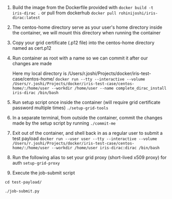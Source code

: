 1. Build the image from the Dockerfile provided with 
`docker build -t iris-dirac .` 
or pull from dockerhub
`docker pull rohinijoshi/iris-dirac:latest`
2. The centos-home directory serve as your user's home directory inside the container, we will mount this directory when running the container
3. Copy your grid certificate (.p12 file) into the centos-home directory named as cert.p12
4. Run container as root with a name so we can commit it after our changes are made

   Here my local directory is /Users/r.joshi/Projects/docker/iris-test-case/centos-home/
`docker run --tty --interactive --volume /Users/r.joshi/Projects/docker/iris-test-case/centos-home/:/home/user --workdir /home/user --name complete_dirac_install iris-dirac /bin/bash`
5. Run setup script once inside the container (will require grid certificate password multiple times)
`./setup-grid-tools`
6. In a separate terminal, from outside the container, commit the changes made by the setup script by running
`./commit-me`
7. Exit out of the container, and shell back in as a regular user to submit a test payload
`docker run --user user --tty --interactive --volume /Users/r.joshi/Projects/docker/iris-test-case/centos-home/:/home/user --workdir /home/user iris-dirac:dirac /bin/bash`
8. Run the following alias to set your grid proxy (short-lived x509 proxy) for auth
`setup-grid-proxy`
9. Execute the job-submit script 

`cd test-payload/`

`./job-submit.py ` 
